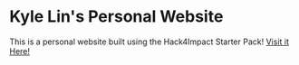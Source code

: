 # Kyle Lin's Personal Website
This is a personal website built using the Hack4Impact Starter Pack!
[Visit it Here!](https://kylelin.github.io)

